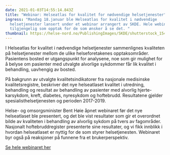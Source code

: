 ```yaml
---
date: 2021-01-03T14:55:14.843Z
title: "Webinar: Helseatlas for kvalitet for nødvendige helsetjenester"
ingress: "Mandag 18.januar ble Helseatlas for kvalitet i nødvendige
  helsetjenester lansert under et webinar arrangert av SKDE. Hele webinaret er
  tilgjengelig som opptak for de som ønsker å se det. "
thumbnail: https://helse-nord.no/PublishingImages/SKDE/shutterstock_1548988871.jpg?RenditionID=3
---
```

​I Helseatlas for kvalitet i nødvendige helsetjenester sammenlignes kvaliteten på helsetjenester mellom de ulike helseforetakenes opptaksområder. Pasientens bosted er utgangspunkt for analysene, noe som gir mulighet for å belyse om pasienter med utvalgte alvorlige sykdommer får lik kvalitet i behandling, uavhengig av bosted. 

På bakgrunn av utvalgte kvalitetsindikatorer fra nasjonale medisinske kvalitetsregistre, beskriver det nye helseatlaset kvalitet i utredning, behandling og resultat av behandling av pasienter med alvorlig hjerte-karsykdom, kreft, diabetes, nyresykdom og hoftebrudd. Resultatene gjelder spesialisthelsetjenesten og perioden 2017-2019. 

Helse- og omsorgsminister Bent Høie åpnet webinaret før det nye helseatlaset ble presentert, og det ble vist resultater som gir et overordnet bilde av kvaliteten i behandling av alvorlig sykdom på tvers av fagområder. Nasjonalt hoftebruddregister presenterte sine resultater, og vi fikk innblikk i hvordan helseatlaset er nyttig for de som styrer helsetjenesten. Webinaret byr også på reaksjoner på funnene fra et brukerperspektiv.

[Se hele webinaret her
](https://www.tromsostreamingstudio.no/produksjon-v1/skde-webinar-kvalitetsatlas/)